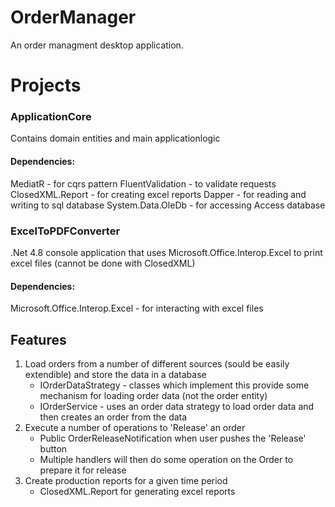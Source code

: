 # OrderManager
An order managment desktop application.

# Projects

### ApplicationCore
Contains domain entities and main applicationlogic 

#### Dependencies:
  MediatR - for cqrs pattern
  FluentValidation - to validate requests
  ClosedXML.Report - for creating excel reports
  Dapper - for reading and writing to sql database
  System.Data.OleDb - for accessing Access database
  
### ExcelToPDFConverter
.Net 4.8 console application that uses Microsoft.Office.Interop.Excel to print excel files (cannot be done with ClosedXML)

#### Dependencies:
  Microsoft.Office.Interop.Excel - for interacting with excel files


## Features
1. Load orders from a number of different sources (sould be easily extendible) and store the data in a database
      * IOrderDataStrategy - classes which implement this provide some mechanism for loading order data (not the order entity)
      * IOrderService - uses an order data strategy to load order data and then creates an order from the data
3. Execute a number of operations to 'Release' an order
      * Public OrderReleaseNotification when user pushes the 'Release' button
      * Multiple handlers will then do some operation on the Order to prepare it for release
4. Create production reports for a given time period
      * ClosedXML.Report for generating excel reports 
